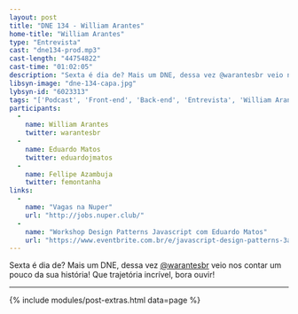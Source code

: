 ```yaml
---
layout: post
title: "DNE 134 - William Arantes"
home-title: "William Arantes"
type: "Entrevista"
cast: "dne134-prod.mp3"
cast-length: "44754822"
cast-time: "01:02:05"
description: "Sexta é dia de? Mais um DNE, dessa vez @warantesbr veio nos contar um pouco da sua história! Que trajetória incrível, bora ouvir!"
libsyn-image: "dne-134-capa.jpg"
lybsyn-id: "6023313"
tags: "['Podcast', 'Front-end', 'Back-end', 'Entrevista', 'William Arantes']"
participants:
  -
    name: William Arantes
    twitter: warantesbr
  -
    name: Eduardo Matos
    twitter: eduardojmatos
  -
    name: Fellipe Azambuja
    twitter: femontanha
links:
  -
    name: "Vagas na Nuper"
    url: "http://jobs.nuper.club/"
  -
    name: "Workshop Design Patterns Javascript com Eduardo Matos"
    url: "https://www.eventbrite.com.br/e/javascript-design-patterns-3a-edicao-tickets-39728107840?aff=twitter"
---
```


Sexta é dia de? Mais um DNE, dessa vez [@warantesbr](https://twitter.com/warantesbr) veio nos contar um pouco da sua história! Que trajetória incrível, bora ouvir!

---

{% include modules/post-extras.html data=page %}
